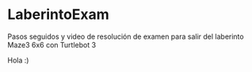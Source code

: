 # LaberintoExam
Pasos seguidos y video de resolución de examen para salir del laberinto Maze3 6x6 con Turtlebot 3


Hola :)

